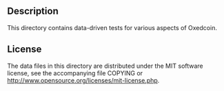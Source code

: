 Description
------------

This directory contains data-driven tests for various aspects of Oxedcoin.

License
--------

The data files in this directory are distributed under the MIT software
license, see the accompanying file COPYING or
http://www.opensource.org/licenses/mit-license.php.

